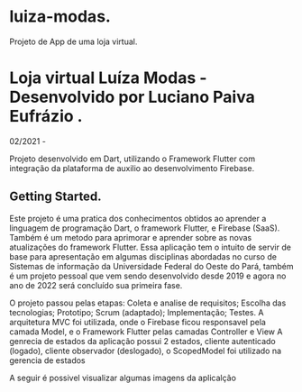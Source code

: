 # luiza-modas.
Projeto de App de uma loja virtual.
# Loja virtual Luíza Modas - Desenvolvido por Luciano Paiva Eufrázio .
02/2021 -

Projeto desenvolvido em Dart, utilizando o Framework Flutter com integração da plataforma de auxilio ao desenvolvimento Firebase.

## Getting Started.

Este projeto é uma pratica dos conhecimentos obtidos ao aprender a linguagem de programação Dart, o framework Flutter, e Firebase (SaaS). Também é um metodo para aprimorar e aprender sobre as novas atualizações do framework Flutter.
Essa aplicação tem o intuito de servir de base para apresentação em algumas disciplinas abordadas no curso de Sistemas de informação da Universidade Federal do Oeste do Pará, também é um projeto pessoal que vem sendo desenvolvido desde 2019 e agora no ano de 2022 será concluído sua primeira fase.

O projeto passou pelas etapas: Coleta e analise de requisitos; Escolha das tecnologias; Prototipo; Scrum (adaptado); Implementação; Testes.
A arquitetura MVC foi utilizada, onde o Firebase ficou responsavel pela camada Model, e o Framework Flutter pelas camadas Controller e View
A genrecia de estados da aplicação possui 2 estados, cliente autenticado (logado), cliente observador (deslogado), o ScopedModel foi utilizado na gerencia de estados

A seguir é possivel visualizar algumas imagens da aplicalção



